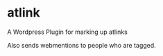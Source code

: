 atlink
======

A Wordpress Plugin for marking up atlinks

Also sends webmentions to people who are tagged.